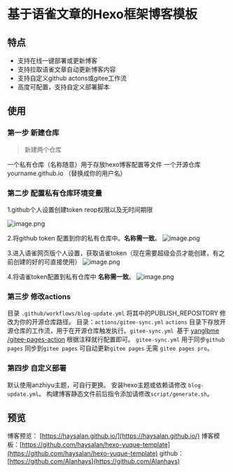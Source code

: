 # 基于语雀文章的Hexo框架博客模板

## 特点

- 支持在线一键部署或更新博客
- 支持拉取语雀文章自动更新博客内容
- 支持自定义github actons或gitee工作流
- 高度可配置，支持自定义部署脚本

## 使用

### 第一步 新建仓库

> 新建两个仓库

一个私有仓库（名称随意）用于存放hexo博客配置等文件
一个开源仓库 yourname.github.io （替换成你的用户名）

### 第二步 配置私有仓库环境变量

1.github个人设置创建token reop权限以及无时间期限

![image.png](https://cdn.nlark.com/yuque/0/2024/png/26634545/1708000148328-10b3635b-b3c9-4b04-a25c-eaf78e99b518.png#averageHue=%23fefcf8&clientId=u1abacee4-2207-4&from=paste&height=742&id=u6a6d5b1f&originHeight=1113&originWidth=1920&originalType=binary&ratio=1.5&rotation=0&showTitle=false&size=176740&status=done&style=none&taskId=u5e0882c9-3c9b-4443-838b-92ad5fed1e4&title=&width=1280)

2.将github token 配置到你的私有仓库中。**名称需一致**。
![image.png](https://cdn.nlark.com/yuque/0/2024/png/26634545/1708000324358-713596cf-6b43-47b7-8e7e-7d80a21466d2.png#averageHue=%23fefefe&clientId=u22a9482c-048f-4&from=paste&height=806&id=u4587f0a2&originHeight=1209&originWidth=1920&originalType=binary&ratio=1.5&rotation=0&showTitle=false&size=130041&status=done&style=none&taskId=u8942af84-1ea7-4e08-8012-9876e0fe226&title=&width=1280)

3.进入语雀网页版个人设置，获取语雀token（现在需要超级会员才能创建，有之前创建的好的可直接使用）
![image.png](https://cdn.nlark.com/yuque/0/2024/png/26634545/1708001750001-786dbfbf-4cc0-4ad0-b912-1f5d800cbb4b.png#averageHue=%239d9d9d&clientId=u22a9482c-048f-4&from=paste&height=705&id=u633a491f&originHeight=1058&originWidth=1974&originalType=binary&ratio=1.5&rotation=0&showTitle=false&size=98460&status=done&style=none&taskId=u24c28be8-539c-4b05-9d12-27a8d1a0f0b&title=&width=1316)

4.将语雀token配置到私有仓库中 **名称需一致**。
![image.png](https://cdn.nlark.com/yuque/0/2024/png/26634545/1708000395322-ba9dfab1-e87f-445d-aaa5-b774e992de19.png#averageHue=%23fefdfd&clientId=u22a9482c-048f-4&from=paste&height=769&id=ue5213370&originHeight=1153&originWidth=1858&originalType=binary&ratio=1.5&rotation=0&showTitle=false&size=180849&status=done&style=none&taskId=u4bbdad0e-6a5b-4488-a562-01a206bcbf9&title=&width=1238.6666666666667)

### 第三步 修改actions

目录 `.github/workflows/blog-update.yml` 
将其中的PUBLISH_REPOSITORY 修改为你的开源仓库路径。
目录：`actions/gitee-sync.yml`
`actions` 目录下存放开源仓库的工作流，用于在开源仓库触发执行。`gitee-sync.yml `基于 [yanglbme /gitee-pages-action](https://github.com/yanglbme/gitee-pages-action) 根据注释就行配置即可。
`gitee-sync.yml` 用于同步`github pages` 同步到`gitee pages` 可自动更新`gitee pages` 无需 `gitee pages pro`。

### 第四步 自定义部署

默认使用anzhiyu主题，可自行更换。
安装hexo主题或依赖请修改 `blog-update.yml`。
构建博客静态文件前后指令添加请修改`script/generate.sh`。

## 预览

博客预览： [https://haysalan.github.io/](https://haysalan.github.io/)
博客模板：[https://github.com/haysalan/hexo-yuque-template](https://github.com/haysalan/hexo-yuque-template)
github：[https://github.com/Alanhays](https://github.com/Alanhays)